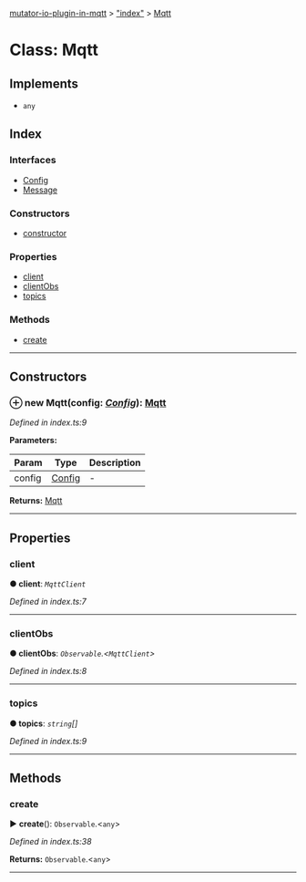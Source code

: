 [mutator-io-plugin-in-mqtt](../README.md) > ["index"](../modules/_index_.md) > [Mqtt](../classes/_index_.mqtt.md)



# Class: Mqtt

## Implements

* `any`

## Index

### Interfaces

* [Config](../interfaces/_index_.mqtt.config.md)
* [Message](../interfaces/_index_.mqtt.message.md)


### Constructors

* [constructor](_index_.mqtt.md#constructor)


### Properties

* [client](_index_.mqtt.md#client)
* [clientObs](_index_.mqtt.md#clientobs)
* [topics](_index_.mqtt.md#topics)


### Methods

* [create](_index_.mqtt.md#create)



---
## Constructors
<a id="constructor"></a>


### ⊕ **new Mqtt**(config: *[Config](../interfaces/_index_.mqtt.config.md)*): [Mqtt](_index_.mqtt.md)


*Defined in index.ts:9*



**Parameters:**

| Param | Type | Description |
| ------ | ------ | ------ |
| config | [Config](../interfaces/_index_.mqtt.config.md)   |  - |





**Returns:** [Mqtt](_index_.mqtt.md)

---


## Properties
<a id="client"></a>

###  client

**●  client**:  *`MqttClient`* 

*Defined in index.ts:7*





___

<a id="clientobs"></a>

###  clientObs

**●  clientObs**:  *`Observable`.<`MqttClient`>* 

*Defined in index.ts:8*





___

<a id="topics"></a>

###  topics

**●  topics**:  *`string`[]* 

*Defined in index.ts:9*





___


## Methods
<a id="create"></a>

###  create

► **create**(): `Observable`.<`any`>



*Defined in index.ts:38*





**Returns:** `Observable`.<`any`>





___


